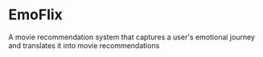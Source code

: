 # EmoFlix
A movie recommendation system that captures a user's emotional journey and translates it into movie recommendations
